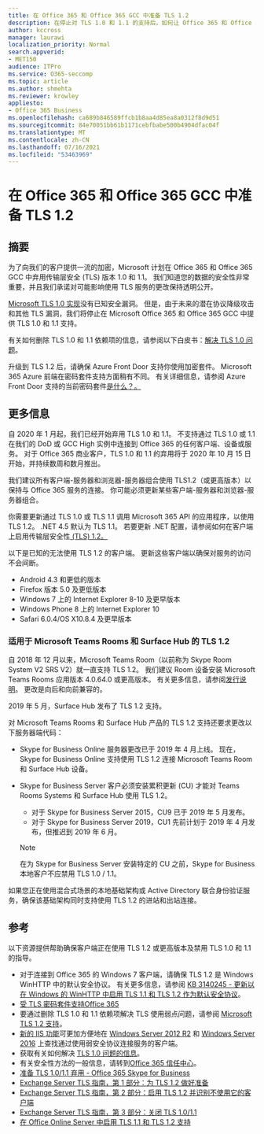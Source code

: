 ```yaml
---
title: 在 Office 365 和 Office 365 GCC 中准备 TLS 1.2
description: 在停止对 TLS 1.0 和 1.1 的支持后，如何让 Office 365 和 Office 365 GCC 中的所有客户端-服务器和浏览器-服务器组合准备好使用 TLS 1.2。
author: kccross
manager: laurawi
localization_priority: Normal
search.appverid:
- MET150
audience: ITPro
ms.service: O365-seccomp
ms.topic: article
ms.author: shmehta
ms.reviewer: krowley
appliesto:
- Office 365 Business
ms.openlocfilehash: ca689b846589ffcb1b8aa4d85ea8a0312f8d9d51
ms.sourcegitcommit: 84e70051bb61b1171cebfbabe500b4904dfac04f
ms.translationtype: MT
ms.contentlocale: zh-CN
ms.lasthandoff: 07/16/2021
ms.locfileid: "53463969"
---
```

# <a name="preparing-for-tls-12-in-office-365-and-office-365-gcc"></a>在 Office 365 和 Office 365 GCC 中准备 TLS 1.2

## <a name="summary"></a>摘要

为了向我们的客户提供一流的加密，Microsoft 计划在 Office 365 和 Office 365 GCC 中弃用传输层安全 (TLS) 版本 1.0 和 1.1。 我们知道您的数据的安全性非常重要，并且我们承诺对可能影响使用 TLS 服务的更改保持透明公开。

[Microsoft TLS 1.0 实现](https://support.microsoft.com/help/3117336/schannel-implementation-of-tls-1-0-in-windows-security-status-update-n)没有已知安全漏洞。 但是，由于未来的潜在协议降级攻击和其他 TLS 漏洞，我们将停止在 Microsoft Office 365 和 Office 365 GCC 中提供 TLS 1.0 和 1.1 支持。

有关如何删除 TLS 1.0 和 1.1 依赖项的信息，请参阅以下白皮书：[解决 TLS 1.0 问题](https://www.microsoft.com/download/details.aspx?id=55266)。

升级到 TLS 1.2 后，请确保 Azure Front Door 支持你使用加密套件。 Microsoft 365 Azure 前端在密码套件支持方面稍有不同。 有关详细信息，请参阅 Azure Front Door 支持的当前密码套件[是什么？。](/azure/frontdoor/front-door-faq#what-are-the-current-cipher-suites-supported-by-azure-front-door-)

## <a name="more-information"></a>更多信息

自 2020 年 1 月起，我们已经开始弃用 TLS 1.0 和 1.1。 不支持通过 TLS 1.0 或 1.1 在我们的 DoD 或 GCC High 实例中连接到 Office 365 的任何客户端、设备或服务。 对于 Office 365 商业客户，TLS 1.0 和 1.1 的弃用将于 2020 年 10 月 15 日开始，并持续数周和数月推出。

我们建议所有客户端-服务器和浏览器-服务器组合使用 TLS1.2（或更高版本）以保持与 Office 365 服务的连接。 你可能必须更新某些客户端-服务器和浏览器-服务器组合。

你需要更新通过 TLS 1.0 或 TLS 1.1 调用 Microsoft 365 API 的应用程序，以使用 TLS 1.2。 .NET 4.5 默认为 TLS 1.1。 若要更新 .NET 配置，请参阅如何在客户端上启用传输层安全性[ (TLS) 1.2。](/mem/configmgr/core/plan-design/security/enable-tls-1-2-client)

以下是已知的无法使用 TLS 1.2 的客户端。 更新这些客户端以确保对服务的访问不会间断。

- Android 4.3 和更低的版本
- Firefox 版本 5.0 及更低版本
- Windows 7 上的 Internet Explorer 8-10 及更早版本
- Windows Phone 8 上的 Internet Explorer 10
- Safari 6.0.4/OS X10.8.4 及更早版本

### <a name="tls-12-for-microsoft-teams-rooms-and-surface-hub"></a>适用于 Microsoft Teams Rooms 和 Surface Hub 的 TLS 1.2

自 2018 年 12 月以来，Microsoft Teams Room（以前称为 Skype Room System V2 SRS V2）就一直支持 TLS 1.2。 我们建议 Room 设备安装 Microsoft Teams Rooms 应用版本 4.0.64.0 或更高版本。 有关更多信息，请参阅[发行说明](/microsoftteams/room-systems/srs2-release-note)。 更改是向后和向前兼容的。

2019 年 5 月，Surface Hub 发布了 TLS 1.2 支持。

对 Microsoft Teams Rooms 和 Surface Hub 产品的 TLS 1.2 支持还要求更改以下服务器端代码：

- Skype for Business Online 服务器更改已于 2019 年 4 月上线。 现在，Skype for Business Online 支持使用 TLS 1.2 连接 Microsoft Teams Room 和 Surface Hub 设备。
- Skype for Business Server 客户必须安装累积更新 (CU) 才能对 Teams Rooms Systems 和 Surface Hub 使用 TLS 1.2。

  - 对于 Skype for Business Server 2015，CU9 已于 2019 年 5 月发布。
  - 对于 Skype for Business Server 2019，CU1 先前计划于 2019 年 4 月发布，但推迟到 2019 年 6 月。

  > [!NOTE]
  > 在为 Skype for Business Server 安装特定的 CU 之前，Skype for Business 本地客户不应禁用 TLS 1.0 / 1.1。

如果您正在使用混合式场景的本地基础架构或 Active Directory 联合身份验证服务，确保该基础架构同时支持使用 TLS 1.2 的进站和出站连接。

## <a name="references"></a>参考

以下资源提供帮助确保客户端正在使用 TLS 1.2 或更高版本及禁用 TLS 1.0 和 1.1 的指导。

- 对于连接到 Office 365 的 Windows 7 客户端，请确保 TLS 1.2 是 Windows WinHTTP 中的默认安全协议。 有关更多信息，请参阅 [KB 3140245 - 更新以在 Windows 的 WinHTTP 中启用 TLS 1.1 和 TLS 1.2 作为默认安全协议](https://support.microsoft.com/help/3140245/update-to-enable-tls-1-1-and-tls-1-2-as-a-default-secure-protocols-in)。
- [受 TLS 密码套件支持Office 365](/microsoft-365/compliance/technical-reference-details-about-encryption#tls-cipher-suites-supported-by-office-365)
- 要通过删除 TLS 1.0 和 1.1 依赖项解决 TLS 使用弱点问题，请参阅 [Microsoft TLS 1.2 支持](https://cloudblogs.microsoft.com/microsoftsecure/2017/06/20/tls-1-2-support-at-microsoft/)。
- [新的 IIS 功能](https://cloudblogs.microsoft.com/microsoftsecure/2017/09/07/new-iis-functionality-to-help-identify-weak-tls-usage/)可更加方便地在 [Windows Server 2012 R2](https://support.microsoft.com/help/4025335/windows-8-1-windows-server-2012-r2-update-kb4025335) 和 [Windows Server 2016](https://support.microsoft.com/help/4025334/windows-10-update-kb4025334) 上查找通过使用弱安全协议连接服务的客户端。
- 获取有关如何解决 [TLS 1.0 问题的信息](https://www.microsoft.com/download/details.aspx?id=55266)。
- 有关安全性方法的一般信息，请转到[Office 365 信任中心](https://www.microsoft.com/trustcenter/cloudservices/office365)。
- [准备 TLS 1.0/1.1 弃用 - Office 365 Skype for Business](https://techcommunity.microsoft.com/t5/Skype-for-Business-Blog/Preparing-for-TLS-1-0-1-1-Deprecation-O365-Skype-for-Business/ba-p/222247)
- [Exchange Server TLS 指南，第 1 部分：为 TLS 1.2 做好准备](https://techcommunity.microsoft.com/t5/exchange-team-blog/exchange-server-tls-guidance-part-1-getting-ready-for-tls-1-2/ba-p/607649)
- [Exchange Server TLS 指南，第 2 部分：启用 TLS 1.2 并识别不使用它的客户端](https://techcommunity.microsoft.com/t5/exchange-team-blog/exchange-server-tls-guidance-part-2-enabling-tls-1-2-and/ba-p/607761)
- [Exchange Server TLS 指南，第 3 部分：关闭 TLS 1.0/1.1](https://techcommunity.microsoft.com/t5/exchange-team-blog/exchange-server-tls-guidance-part-3-turning-off-tls-1-0-1-1/ba-p/607898)
- [在 Office Online Server 中启用 TLS 1.1 和 TLS 1.2 支持](/officeonlineserver/enable-tls-1-1-and-tls-1-2-support-in-office-online-server)
